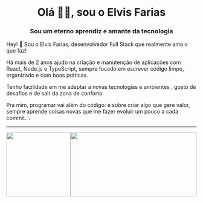 <h1 align="center">Olá 🤟🏽, sou o Elvis Farias</h1>
<h3 align="center">Sou um eterno aprendiz e amante da tecnologia</h3>

Hey! 👋 Sou o Elvis Farias, desenvolvedor Full Stack que realmente ama o que faz!

Há mais de 2 anos ajudo na criação e manutenção de aplicações com React, Node.js e TypeScript, sempre focado em escrever código limpo, organizado e com boas práticas.

Tenho facilidade em me adaptar a novas tecnologias e ambientes , gosto de desafios e de sair da zona de conforto.

Pra mim, programar vai além do código: é sobre criar algo que gere valor, sempre aprende coisas novas que me fazer evoluir um pouco a cada commit. 💡

***


<div style="display: flex;">
  <img height="170em" src="https://github-readme-stats.vercel.app/api?username=elvisrfarias&theme=dracula&hide_border=false&include_all_commits=true&show_icons=true&count_private=true&icon_color=777bd9&title_color=777bd9&bg_color=1a181a" />
  <img height="170em" width="100%" src="https://github-readme-stats.vercel.app/api/top-langs/?username=elvisrfarias&layout=compact&langs_count=5&icon_color=777bd9&title_color=777bd9&bg_color=1a181a&text_color=FFFF" />
</div>
